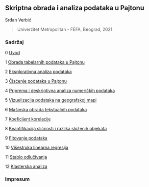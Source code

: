 ## Skriptna obrada i analiza podataka u Pajtonu

Srđan Verbić

> Univerzitet Metropolitan - FEFA, Beograd, 2021.


### Sadržaj

0 [Uvod](https://sverbic.github.io/skriptna-obrada-podataka/notebooks/0%20Uvod.html)

1 [Obrada tabelarnih podataka u Pajtonu](https://sverbic.github.io/skriptna-obrada-podataka/notebooks/1%20Obrada%20tabelarnih%20podataka%20u%20Pajtonu.html)

2 [Eksplorativna analiza podataka](https://sverbic.github.io/skriptna-obrada-podataka/notebooks/2%20Eksplorativna%20analiza%20podataka.html)

3 [Čisćenje podataka u Pajtonu](https://sverbic.github.io/skriptna-obrada-podataka/notebooks/3%20%C4%8Cis%C4%87enje%20podataka%20u%20Pajtonu.html)

4 [Priprema i deskriptivna analiza numeričkih podataka](https://sverbic.github.io/skriptna-obrada-podataka/notebooks/4%20Priprema%20i%20deskriptivna%20analiza%20numeri%C4%8Dkih%20podataka.html)

5 [Vizuelizacija podataka na geografskoj mapi](https://sverbic.github.io/skriptna-obrada-podataka/notebooks/5%20Vizuelizacija%20podataka%20na%20geografskoj%20mapi.html)

6 [Mašinska obrada tekstualnih podataka](https://sverbic.github.io/skriptna-obrada-podataka/notebooks/6%20Ma%C5%A1inska%20obrada%20tekstualnih%20podataka.ipynb)

7 [Koeficijent korelacije](https://sverbic.github.io/skriptna-obrada-podataka/notebooks/7%20Koeficijent%20korelacije.ipynb)

8 [Kvantifikacija sličnosti i razlika složenih objekata](https://sverbic.github.io/skriptna-obrada-podataka/notebooks/8%20Kvantifikacija%20sli%C4%8Dnosti%20i%20razlika%20slo%C5%BEenih%20objekata.ipynb)

9 [Fitovanje podataka](https://sverbic.github.io/skriptna-obrada-podataka/notebooks/9%20Fitovanje%20podataka.ipynb) 

10 [Višestruka linearna regresija](https://sverbic.github.io/skriptna-obrada-podataka/notebooks/10%20Vi%C5%A1estruka%20linearna%20regresija.ipynb)

11 [Stablo odlučivanja](https://sverbic.github.io/skriptna-obrada-podataka/notebooks/11%20Stablo%20odlu%C4%8Divanja.ipynb)

12 [Klasterska analiza](https://sverbic.github.io/skriptna-obrada-podataka/notebooks/12%20Klasterska%20analiza.ipynb)



### Impresum
